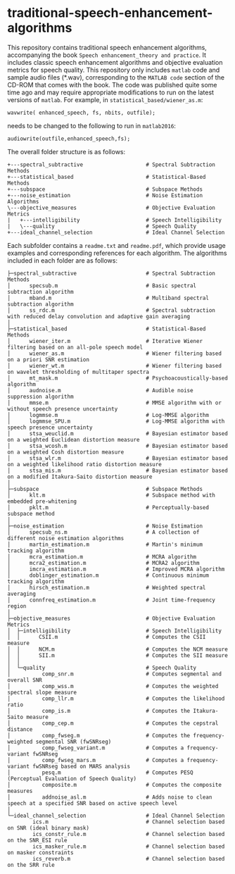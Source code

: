 # traditional-speech-enhancement-algorithms

This repository contains traditional speech enhancement algorithms, accompanying the book `Speech enhancement_theory and practice`. It includes classic speech enhancement algorithms and objective evaluation metrics for speech quality.
This repository only includes `matlab` code and sample audio files (*.wav), corresponding to the `MATLAB code` section of the CD-ROM that comes with the book.
The code was published quite some time ago and may require appropriate modifications to run on the latest versions of `matlab`. For example, in `statistical_based/wiener_as.m`:

```
wavwrite( enhanced_speech, fs, nbits, outfile);
```

needs to be changed to the following to run in `matlab2016`:

```
audiowrite(outfile,enhanced_speech,fs);
```

The overall folder structure is as follows:

```
+---spectral_subtractive                    # Spectral Subtraction Methods
+---statistical_based                       # Statistical-Based Methods
+---subspace                                # Subspace Methods
+---noise_estimation                        # Noise Estimation Algorithms
\---objective_measures                      # Objective Evaluation Metrics
|   +---intelligibility                     # Speech Intelligibility
|   \---quality                             # Speech Quality
+---ideal_channel_selection                 # Ideal Channel Selection
```

Each subfolder contains a `readme.txt` and `readme.pdf`, which provide usage examples and corresponding references for each algorithm.
The algorithms included in each folder are as follows:

```
├─spectral_subtractive                      # Spectral Subtraction Methods
│      specsub.m                            # Basic spectral subtraction algorithm
│      mband.m                              # Multiband spectral subtraction algorithm
│      ss_rdc.m                             # Spectral subtraction with reduced delay convolution and adaptive gain averaging
│
├─statistical_based                         # Statistical-Based Methods
│      wiener_iter.m                        # Iterative Wiener filtering based on an all-pole speech model
│      wiener_as.m                          # Wiener filtering based on a priori SNR estimation
│      wiener_wt.m                          # Wiener filtering based on wavelet thresholding of multitaper spectra
│      mt_mask.m                            # Psychoacoustically-based algorithm
│      audnoise.m                           # Audible noise suppression algorithm
│      mmse.m                               # MMSE algorithm with or without speech presence uncertainty
│      logmmse.m                            # Log-MMSE algorithm
│      logmmse_SPU.m                        # Log-MMSE algorithm with speech presence uncertainty
│      stsa_weuclid.m                       # Bayesian estimator based on a weighted Euclidean distortion measure
│      stsa_wcosh.m                         # Bayesian estimator based on a weighted Cosh distortion measure
│      stsa_wlr.m                           # Bayesian estimator based on a weighted likelihood ratio distortion measure
│      stsa_mis.m                           # Bayesian estimator based on a modified Itakura-Saito distortion measure
│
├─subspace                                  # Subspace Methods
│      klt.m                                # Subspace method with embedded pre-whitening
│      pklt.m                               # Perceptually-based subspace method
│
├─noise_estimation                          # Noise Estimation
│      specsub_ns.m                         # A collection of different noise estimation algorithms
│      martin_estimation.m                  # Martin's minimum tracking algorithm
│      mcra_estimation.m                    # MCRA algorithm
│      mcra2_estimation.m                   # MCRA2 algorithm
│      imcra_estimation.m                   # Improved MCRA algorithm
│      doblinger_estimation.m               # Continuous minimum tracking algorithm
│      hirsch_estimation.m                  # Weighted spectral averaging
│      connfreq_estimation.m                # Joint time-frequency region
│
├─objective_measures                        # Objective Evaluation Metrics
│  ├─intelligibility                        # Speech Intelligibility
│  │      CSII.m                            # Computes the CSII measure
│  │      NCM.m                             # Computes the NCM measure
│  │      SII.m                             # Computes the SII measure
│  │
│  └─quality                                # Speech Quality
│          comp_snr.m                       # Computes segmental and overall SNR
│          comp_wss.m                       # Computes the weighted spectral slope measure
│          comp_llr.m                       # Computes the likelihood ratio
│          comp_is.m                        # Computes the Itakura-Saito measure
│          comp_cep.m                       # Computes the cepstral distance
│          comp_fwseg.m                     # Computes the frequency-weighted segmental SNR (fwSNRseg)
│          comp_fwseg_variant.m             # Computes a frequency-variant fwSNRseg
│          comp_fwseg_mars.m                # Computes a frequency-variant fwSNRseg based on MARS analysis
│          pesq.m                           # Computes PESQ (Perceptual Evaluation of Speech Quality)
│          composite.m                      # Computes the composite measures
│          addnoise_asl.m                   # Adds noise to clean speech at a specified SNR based on active speech level
│
└─ideal_channel_selection                   # Ideal Channel Selection
        ics.m                               # Channel selection based on SNR (ideal binary mask)
        ics_constr_rule.m                   # Channel selection based on the SNR_ESI rule
        ics_masker_rule.m                   # Channel selection based on masker constraints
        ics_reverb.m                        # Channel selection based on the SRR rule
```
